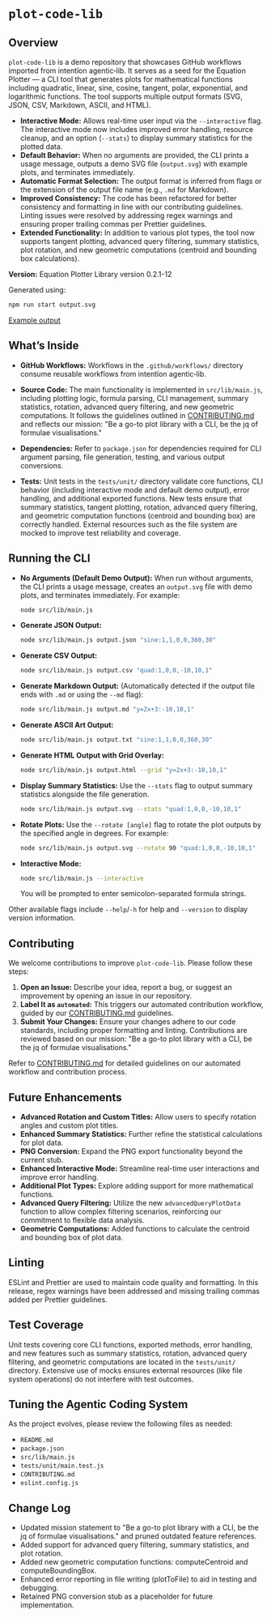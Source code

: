 # `plot-code-lib`

## Overview

`plot-code-lib` is a demo repository that showcases GitHub workflows imported from intentïon agentic‑lib. It serves as a seed for the Equation Plotter — a CLI tool that generates plots for mathematical functions including quadratic, linear, sine, cosine, tangent, polar, exponential, and logarithmic functions. The tool supports multiple output formats (SVG, JSON, CSV, Markdown, ASCII, and HTML).

- **Interactive Mode:** Allows real-time user input via the `--interactive` flag. The interactive mode now includes improved error handling, resource cleanup, and an option (`--stats`) to display summary statistics for the plotted data.
- **Default Behavior:** When no arguments are provided, the CLI prints a usage message, outputs a demo SVG file (`output.svg`) with example plots, and terminates immediately.
- **Automatic Format Selection:** The output format is inferred from flags or the extension of the output file name (e.g., `.md` for Markdown).
- **Improved Consistency:** The code has been refactored for better consistency and formatting in line with our contributing guidelines. Linting issues were resolved by addressing regex warnings and ensuring proper trailing commas per Prettier guidelines.
- **Extended Functionality:** In addition to various plot types, the tool now supports tangent plotting, advanced query filtering, summary statistics, plot rotation, and new geometric computations (centroid and bounding box calculations).

**Version:** Equation Plotter Library version 0.2.1-12

Generated using:
```bash
npm run start output.svg
```
[Example output](examples/output.png)

## What’s Inside

- **GitHub Workflows:**
  Workflows in the `.github/workflows/` directory consume reusable workflows from intentïon agentic‑lib.

- **Source Code:**
  The main functionality is implemented in `src/lib/main.js`, including plotting logic, formula parsing, CLI management, summary statistics, rotation, advanced query filtering, and new geometric computations. It follows the guidelines outlined in [CONTRIBUTING.md](CONTRIBUTING.md) and reflects our mission: "Be a go-to plot library with a CLI, be the jq of formulae visualisations." 

- **Dependencies:**
  Refer to `package.json` for dependencies required for CLI argument parsing, file generation, testing, and various output conversions.

- **Tests:**
  Unit tests in the `tests/unit/` directory validate core functions, CLI behavior (including interactive mode and default demo output), error handling, and additional exported functions. New tests ensure that summary statistics, tangent plotting, rotation, advanced query filtering, and geometric computation functions (centroid and bounding box) are correctly handled. External resources such as the file system are mocked to improve test reliability and coverage.

## Running the CLI

- **No Arguments (Default Demo Output):**
  When run without arguments, the CLI prints a usage message, creates an `output.svg` file with demo plots, and terminates immediately. For example:
  ```bash
  node src/lib/main.js
  ```

- **Generate JSON Output:**
  ```bash
  node src/lib/main.js output.json "sine:1,1,0,0,360,30"
  ```

- **Generate CSV Output:**
  ```bash
  node src/lib/main.js output.csv "quad:1,0,0,-10,10,1"
  ```

- **Generate Markdown Output:**
  (Automatically detected if the output file ends with `.md` or using the `--md` flag):
  ```bash
  node src/lib/main.js output.md "y=2x+3:-10,10,1"
  ```

- **Generate ASCII Art Output:**
  ```bash
  node src/lib/main.js output.txt "sine:1,1,0,0,360,30"
  ```

- **Generate HTML Output with Grid Overlay:**
  ```bash
  node src/lib/main.js output.html --grid "y=2x+3:-10,10,1"
  ```

- **Display Summary Statistics:**
  Use the `--stats` flag to output summary statistics alongside the file generation.
  ```bash
  node src/lib/main.js output.svg --stats "quad:1,0,0,-10,10,1"
  ```

- **Rotate Plots:**
  Use the `--rotate [angle]` flag to rotate the plot outputs by the specified angle in degrees. For example:
  ```bash
  node src/lib/main.js output.svg --rotate 90 "quad:1,0,0,-10,10,1"
  ```

- **Interactive Mode:**
  ```bash
  node src/lib/main.js --interactive
  ```
  You will be prompted to enter semicolon-separated formula strings.

Other available flags include `--help`/`-h` for help and `--version` to display version information.

## Contributing

We welcome contributions to improve `plot-code-lib`. Please follow these steps:

1. **Open an Issue:** Describe your idea, report a bug, or suggest an improvement by opening an issue in our repository.
2. **Label It as `automated`:** This triggers our automated contribution workflow, guided by our [CONTRIBUTING.md](CONTRIBUTING.md) guidelines.
3. **Submit Your Changes:** Ensure your changes adhere to our code standards, including proper formatting and linting. Contributions are reviewed based on our mission: "Be a go-to plot library with a CLI, be the jq of formulae visualisations." 

Refer to [CONTRIBUTING.md](CONTRIBUTING.md) for detailed guidelines on our automated workflow and contribution process.

## Future Enhancements

- **Advanced Rotation and Custom Titles:** Allow users to specify rotation angles and custom plot titles.
- **Enhanced Summary Statistics:** Further refine the statistical calculations for plot data.
- **PNG Conversion:** Expand the PNG export functionality beyond the current stub.
- **Enhanced Interactive Mode:** Streamline real-time user interactions and improve error handling.
- **Additional Plot Types:** Explore adding support for more mathematical functions.
- **Advanced Query Filtering:** Utilize the new `advancedQueryPlotData` function to allow complex filtering scenarios, reinforcing our commitment to flexible data analysis.
- **Geometric Computations:** Added functions to calculate the centroid and bounding box of plot data.

## Linting

ESLint and Prettier are used to maintain code quality and formatting. In this release, regex warnings have been addressed and missing trailing commas added per Prettier guidelines.

## Test Coverage

Unit tests covering core CLI functions, exported methods, error handling, and new features such as summary statistics, rotation, advanced query filtering, and geometric computations are located in the `tests/unit/` directory. Extensive use of mocks ensures external resources (like file system operations) do not interfere with test outcomes.

## Tuning the Agentic Coding System

As the project evolves, please review the following files as needed:

- `README.md`
- `package.json`
- `src/lib/main.js`
- `tests/unit/main.test.js`
- `CONTRIBUTING.md`
- `eslint.config.js`

## Change Log

- Updated mission statement to "Be a go-to plot library with a CLI, be the jq of formulae visualisations." and pruned outdated feature references.
- Added support for advanced query filtering, summary statistics, and plot rotation.
- Added new geometric computation functions: computeCentroid and computeBoundingBox.
- Enhanced error reporting in file writing (plotToFile) to aid in testing and debugging.
- Retained PNG conversion stub as a placeholder for future implementation.
